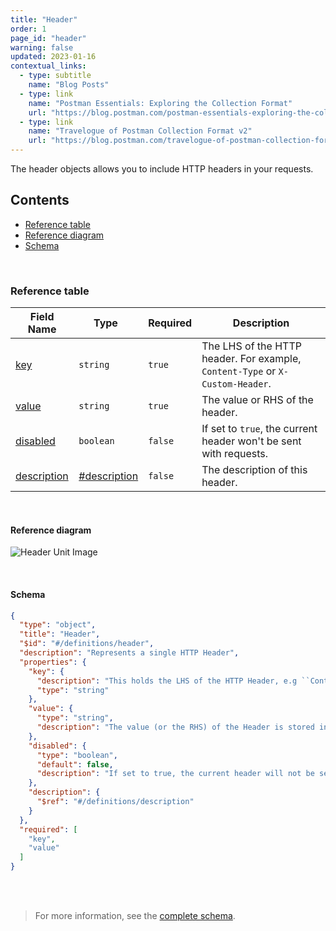 ```yaml
---
title: "Header"
order: 1
page_id: "header"
warning: false
updated: 2023-01-16
contextual_links:
  - type: subtitle
    name: "Blog Posts"
  - type: link
    name: "Postman Essentials: Exploring the Collection Format"
    url: "https://blog.postman.com/postman-essentials-exploring-the-collection-format/"
  - type: link
    name: "Travelogue of Postman Collection Format v2"
    url: "https://blog.postman.com/travelogue-of-postman-collection-format-v2/"
---
```


The header objects allows you to include HTTP headers in your requests.

## Contents

- [Reference table](#reference-table)
- [Reference diagram](#reference-diagram)
- [Schema](#schema)

<br />

### Reference table

Field Name | Type&nbsp;&nbsp; | Required | Description
--- | --- | --- | ---
[key](https://github.com/postmanlabs/schemas/blob/da7578c2d71c46de2d39d04fbeebc26570591a44/schemas/draft-07/v2.1.0/collection/header.json#L7) | `string` | `true` | The LHS of the HTTP header. For example, `Content-Type` or `X-Custom-Header`.
[value](https://github.com/postmanlabs/schemas/blob/da7578c2d71c46de2d39d04fbeebc26570591a44/schemas/draft-07/v2.1.0/collection/header.json#L11) | `string` | `true` | The value or RHS of the header.
[disabled](https://github.com/postmanlabs/schemas/blob/da7578c2d71c46de2d39d04fbeebc26570591a44/schemas/draft-07/v2.1.0/collection/header.json#L7) | `boolean` | `false` | If set to `true`, the current header won't be sent with requests.
[description](https://github.com/postmanlabs/schemas/blob/da7578c2d71c46de2d39d04fbeebc26570591a44/schemas/draft-07/v2.1.0/collection/header.json#LL20C6-L20C17) | [#description](/reference/description/) | `false` | The description of this header.

<br />

#### Reference diagram

![Header Unit Image](../../../images/header@2x.jpg)

<br />

#### Schema

```json
{
  "type": "object",
  "title": "Header",
  "$id": "#/definitions/header",
  "description": "Represents a single HTTP Header",
  "properties": {
    "key": {
      "description": "This holds the LHS of the HTTP Header, e.g ``Content-Type`` or ``X-Custom-Header``",
      "type": "string"
    },
    "value": {
      "type": "string",
      "description": "The value (or the RHS) of the Header is stored in this field."
    },
    "disabled": {
      "type": "boolean",
      "default": false,
      "description": "If set to true, the current header will not be sent with requests."
    },
    "description": {
      "$ref": "#/definitions/description"
    }
  },
  "required": [
    "key",
    "value"
  ]
}
```

<br /><br />

> For more information, see the [complete schema](https://schema.postman.com/collection/json/v2.1.0/draft-07/collection.json).
